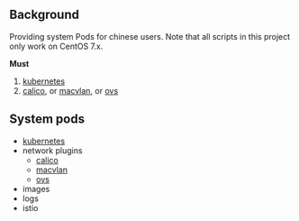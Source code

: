 ## Background

   Providing system Pods for chinese users. Note that all scripts in this project only work on CentOS 7.x.
   
   
   **Must**
   1. [kubernetes](kubernetes)
   2. [calico](plugins/calico), or [macvlan](plugins/macvlan), or [ovs](plugins/ovs)
   
## System pods  

- [kubernetes](kube)
- network plugins
  - [calico](plugins/calico)
  - [macvlan](plugins/macvlan)
  - [ovs](plugins/ovs)
- images
- logs
- istio
